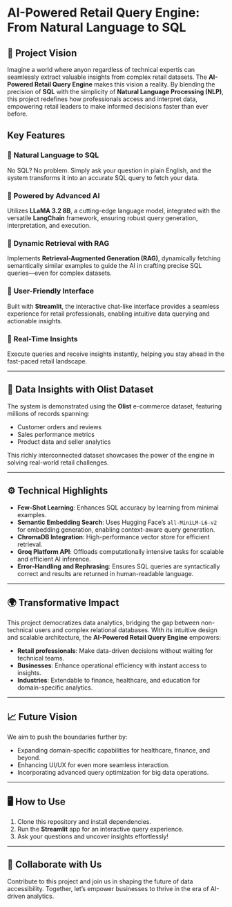 # AI-Powered Retail Query Engine: From Natural Language to SQL 

## 🌟 Project Vision  
Imagine a world where anyon regardless of technical expertis can seamlessly extract valuable insights from complex retail datasets. The **AI-Powered Retail Query Engine** makes this vision a reality. By blending the precision of **SQL** with the simplicity of **Natural Language Processing (NLP)**, this project redefines how professionals access and interpret data, empowering retail leaders to make informed decisions faster than ever before.  


## Key Features  
### 🔹 **Natural Language to SQL**  
No SQL? No problem. Simply ask your question in plain English, and the system transforms it into an accurate SQL query to fetch your data.  

### 🔹 **Powered by Advanced AI**  
Utilizes **LLaMA 3.2 8B**, a cutting-edge language model, integrated with the versatile **LangChain** framework, ensuring robust query generation, interpretation, and execution.  

### 🔹 **Dynamic Retrieval with RAG**  
Implements **Retrieval-Augmented Generation (RAG)**, dynamically fetching semantically similar examples to guide the AI in crafting precise SQL queries—even for complex datasets.  

### 🔹 **User-Friendly Interface**  
Built with **Streamlit**, the interactive chat-like interface provides a seamless experience for retail professionals, enabling intuitive data querying and actionable insights.  

### 🔹 **Real-Time Insights**  
Execute queries and receive insights instantly, helping you stay ahead in the fast-paced retail landscape.  

---

## 📂 Data Insights with Olist Dataset  
The system is demonstrated using the **Olist** e-commerce dataset, featuring millions of records spanning:  
- Customer orders and reviews  
- Sales performance metrics  
- Product data and seller analytics  

This richly interconnected dataset showcases the power of the engine in solving real-world retail challenges.  

---

## ⚙️ Technical Highlights  
- **Few-Shot Learning**: Enhances SQL accuracy by learning from minimal examples.  
- **Semantic Embedding Search**: Uses Hugging Face’s `all-MiniLM-L6-v2` for embedding generation, enabling context-aware query generation.  
- **ChromaDB Integration**: High-performance vector store for efficient retrieval.  
- **Groq Platform API**: Offloads computationally intensive tasks for scalable and efficient AI inference.  
- **Error-Handling and Rephrasing**: Ensures SQL queries are syntactically correct and results are returned in human-readable language.  

---

## 🌍 Transformative Impact  
This project democratizes data analytics, bridging the gap between non-technical users and complex relational databases. With its intuitive design and scalable architecture, the **AI-Powered Retail Query Engine** empowers:  
- **Retail professionals**: Make data-driven decisions without waiting for technical teams.  
- **Businesses**: Enhance operational efficiency with instant access to insights.  
- **Industries**: Extendable to finance, healthcare, and education for domain-specific analytics.  

---

## 📈 Future Vision  
We aim to push the boundaries further by:  
- Expanding domain-specific capabilities for healthcare, finance, and beyond.  
- Enhancing UI/UX for even more seamless interaction.  
- Incorporating advanced query optimization for big data operations.  

---

## 🖥️ How to Use  
1. Clone this repository and install dependencies.  
2. Run the **Streamlit** app for an interactive query experience.  
3. Ask your questions and uncover insights effortlessly!  

---

## 🤝 Collaborate with Us  
Contribute to this project and join us in shaping the future of data accessibility. Together, let’s empower businesses to thrive in the era of AI-driven analytics.
